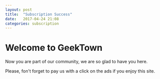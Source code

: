 ```yaml
---
layout: post
title:  "Subscription Success"
date:   2017-04-24 21:08
categories: subscription
---
```

# Welcome to GeekTown

Now you are part of our community, we are so glad to have you here.

Please, fon't forget to pay us with a click on the ads if you enjoy this site.


<script async src="//pagead2.googlesyndication.com/pagead/js/adsbygoogle.js"></script>
<!-- inferior -->
<ins class="adsbygoogle"
     style="display:inline-block;width:728px;height:90px"
     data-ad-client="ca-pub-5428825449848403"
     data-ad-slot="1328012179"></ins>
<script>
(adsbygoogle = window.adsbygoogle || []).push({});
</script>